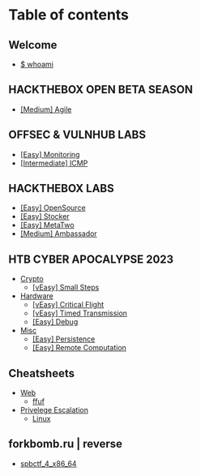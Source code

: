 # Table of contents

## Welcome

* [$ whoami](README.md)

## HACKTHEBOX OPEN BETA SEASON&#x20;

* [\[Medium\] Agile](hackthebox-open-beta-season/medium-agile.md)

## OFFSEC & VULNHUB LABS

* [\[Easy\] Monitoring](offsec-and-vulnhub-labs/easy-monitoring.md)
* [\[Intermediate\] ICMP](offsec-and-vulnhub-labs/intermediate-icmp.md)

## HACKTHEBOX LABS

* [\[Easy\] OpenSource](hackthebox-labs/easy-opensource.md)
* [\[Easy\] Stocker](hackthebox-labs/easy-stocker.md)
* [\[Easy\] MetaTwo](hackthebox-labs/easy-metatwo.md)
* [\[Medium\] Ambassador](hackthebox-labs/medium-ambassador.md)

## HTB CYBER APOCALYPSE 2023

* [Crypto](htb-cyber-apocalypse-2023/crypto/README.md)
  * [\[vEasy\] Small Steps](htb-cyber-apocalypse-2023/crypto/veasy-small-steps.md)
* [Hardware](htb-cyber-apocalypse-2023/hardware/README.md)
  * [\[vEasy\] Critical Flight](htb-cyber-apocalypse-2023/hardware/veasy-critical-flight.md)
  * [\[vEasy\] Timed Transmission](htb-cyber-apocalypse-2023/hardware/veasy-timed-transmission.md)
  * [\[Easy\] Debug](htb-cyber-apocalypse-2023/hardware/easy-debug.md)
* [Misc](htb-cyber-apocalypse-2023/misc/README.md)
  * [\[Easy\] Persistence](htb-cyber-apocalypse-2023/misc/easy-persistence.md)
  * [\[Easy\] Remote Computation](htb-cyber-apocalypse-2023/misc/easy-remote-computation.md)

## Cheatsheets

* [Web](notes/recon.md)
  * [ffuf](cheatsheets/web/ffuf.md)
* [Privelege Escalation](cheatsheets/privelege-escalation/README.md)
  * [Linux](privelege-escalation/linux.md)

## forkbomb.ru | reverse

* [spbctf\_4\_x86\_64](forkbomb.ru-or-reverse/spbctf\_4\_x86\_64.md)
